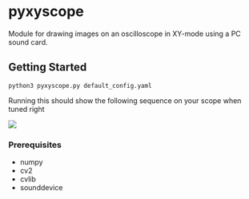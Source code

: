 # pyxyscope
Module for drawing images on an oscilloscope in XY-mode using a PC sound card.
## Getting Started
```
python3 pyxyscope.py default_config.yaml
```

Running this should show the following sequence on your scope when tuned right

<img src="deathstarpizzaexample.gif"><img>

### Prerequisites
* numpy
* cv2
* cvlib
* sounddevice

